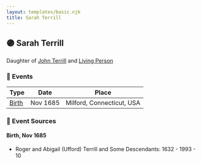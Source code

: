 ```yaml
---
layout: templates/basic.njk
title: Sarah Terrill
---
```

## 🟣 Sarah Terrill

Daughter of [John Terrill](/people/6/65221157) and [Living Person](/people/4/48582652)

### 📆 Events

Type | Date | Place
------ | ------ | ------
[Birth](#event-5f57c52b-763c-4dec-bf09-1f5c1e411eb6) | Nov 1685 | Milford, Connecticut, USA

### 📰 Event Sources

#### <a id="event-5f57c52b-763c-4dec-bf09-1f5c1e411eb6"></a> Birth, Nov 1685
* Roger and Abigail (Ufford) Terrill and Some Descendants: 1632 - 1993  - 10